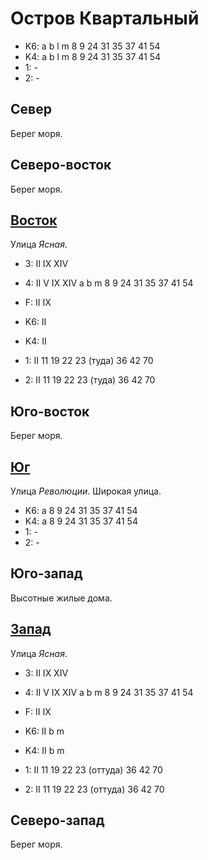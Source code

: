 # Остров Квартальный

* K6:   a   b   l   m
        8   9   24  31  35  37  41  54
* K4:   a   b   l   m
        8   9   24  31  35  37  41  54
* 1:    -
* 2:    -

## Север

Берег моря.

## Северо-восток

Берег моря.

## [Восток](./15550050.md)

Улица *Ясная*.

* 3:    II  IX  XIV
* 4:    II  V   IX  XIV
        a   b   m
        8   9   24  31  35  37  41  54
* F:    II  IX

* K6:   II
* K4:   II
* 1:    II
        11  19  22  23 (туда)   36  42  70
* 2:    II
        11  19  22  23 (туда)   36  42  70

## Юго-восток

Берег моря.

## [Юг](./15540060.md)

Улица *Революции*.
Широкая улица.

* K6:   a
        8   9   24  31  35  37  41  54
* K4:   a
        8   9   24  31  35  37  41  54
* 1:    -
* 2:    -

## Юго-запад

Высотные жилые дома.

## [Запад](./15530050.md)

Улица *Ясная*.

* 3:    II  IX  XIV
* 4:    II  V   IX  XIV
        a   b   m
        8   9   24  31  35  37  41  54
* F:    II  IX

* K6:   II
        b   m
* K4:   II
        b   m
* 1:    II
        11  19  22  23 (оттуда) 36  42  70
* 2:    II
        11  19  22  23 (оттуда) 36  42  70

## Северо-запад

Берег моря.
